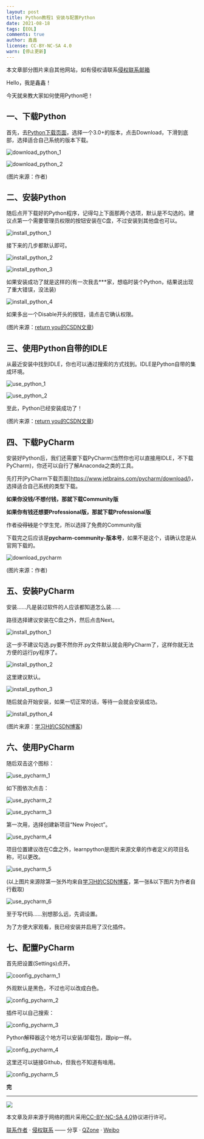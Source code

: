 ```yaml
---
layout: post
title: Python教程1 安装与配置Python
date: 2021-08-18
tags: [EOL]
comments: true
author: 鑫鑫
license: CC-BY-NC-SA 4.0
warn: [停止更新]
---
```


本文章部分图片来自其他网站，如有侵权请联系[侵权联系邮箱](mailto:tort@xinxin2021.tk)

Hello，我是鑫鑫！

今天就来教大家如何使用Python吧！

## 一、下载Python

首先，去[Python下载页面](https://www.python.org/downloads)，选择一个3.0+的版本，点击Download，下滑到底部，选择适合自己系统的版本下载。

![download_python_1](https://user-images.githubusercontent.com/82391092/130014960-21fa1cca-61c3-4f18-ba22-9a78f2723b36.png)

![download_python_2](https://user-images.githubusercontent.com/82391092/130014971-419a14ea-a356-449a-b4dd-34fb0e17b678.png)

(图片来源：作者)

## 二、安装Python

随后点开下载好的Python程序，记得勾上下面那两个选项，默认是不勾选的。建议点第一个需要管理员权限的按钮安装在C盘，不过安装到其他盘也可以。

![install_python_1](https://user-images.githubusercontent.com/82391092/130014871-cb96f5e9-cd5b-4d0d-ad90-e0732bceb784.png)

接下来的几步都默认即可。

![install_python_2](https://user-images.githubusercontent.com/82391092/130016445-27d6b5cc-c524-4d2d-8768-ae0c67cb2436.png)

![install_python_3](https://user-images.githubusercontent.com/82391092/130016908-dd35edea-2317-4070-81fa-52cd2441a339.png)

如果安装成功了就是这样的(有一次我去\*\*\*家，想临时装个Python，结果说出现了重大错误，没法装)

![install_python_4](https://user-images.githubusercontent.com/82391092/130016934-0f907b99-701e-4b56-b024-a22d48eaabfe.png)

如果多出一个Disable开头的按钮，请点击它确认权限。

(图片来源：[return you的CSDN文章](https://blog.csdn.net/qq_53045284/article/details/118676823))

## 三、使用Python自带的IDLE

从最近安装中找到IDLE，你也可以通过搜索的方式找到。IDLE是Python自带的集成环境。

![use_python_1](https://user-images.githubusercontent.com/82391092/130017640-3dd18c68-b536-43a8-9942-04ec50ab8979.png)

![use_python_2](https://user-images.githubusercontent.com/82391092/130017733-598a3bfc-10c2-4368-afd7-3defa637ed58.png)

至此，Python已经安装成功了！

(图片来源：[return you的CSDN文章](https://blog.csdn.net/qq_53045284/article/details/118676823))

## 四、下载PyCharm

安装好Python后，我们还需要下载PyCharm(当然你也可以直接用IDLE，不下载PyCharm)，你还可以自行了解Anaconda之类的工具。

先打开[PyCharm下载页面]https://www.jetbrains.com/pycharm/download/)，选择适合自己系统的类型下载。

**如果你没钱/不想付钱，那就下载Community版**

**如果你有钱还想要Professional版，那就下载Professional版**

作者~~没得钱~~是个学生党，所以选择了免费的Community版

下载完之后应该是**pycharm-community-版本号**，如果不是这个，请确认您是从官网下载的。

![download_pycharm](https://user-images.githubusercontent.com/82391092/130038188-075d954d-1753-4f18-b816-5a40722c34cc.png)

(图片来源：作者)

## 五、安装PyCharm

安装……凡是装过软件的人应该都知道怎么装……

路径选择建议安装在C盘之外，然后点击Next。

![install_python_1](https://user-images.githubusercontent.com/82391092/130214320-32a9223d-51d2-4ad4-954b-8311bcb5da8d.png)

这一步不建议勾选.py要不然你开.py文件默认就会用PyCharm了，这样你就无法方便的运行py程序了。

![install_python_2](https://user-images.githubusercontent.com/82391092/130214328-68ffdbb3-1ce2-468c-b36e-0ef4616206a2.png)

这里建议默认。

![install_python_3](https://user-images.githubusercontent.com/82391092/130214647-dade1994-805a-4dca-ad1e-31e19ceb6fca.png)

随后就会开始安装，如果一切正常的话，等待一会就会安装成功。

![install_python_4](https://user-images.githubusercontent.com/82391092/130214796-53d6480d-7444-487e-bffe-1057e9d8b418.png)

(图片来源：[学习H的CSDN博客](https://blog.csdn.net/qq_50598558/article/details/115611398))

## 六、使用PyCharm

随后双击这个图标：

![use_pycharm_1](https://user-images.githubusercontent.com/82391092/130215247-a379c702-433a-43fc-9961-0b89d2768ede.png)

如下图依次点击：

![use_pycharm_2](https://user-images.githubusercontent.com/82391092/130215446-d5fc8f72-71ac-4460-ae3d-d963c026f563.png)

![use_pycharm_3](https://user-images.githubusercontent.com/82391092/130215561-46963df7-f502-4400-8d42-c7cc7d23c5ee.png)

第一次用，选择创建新项目“New Project”。

![use_pycharm_4](https://user-images.githubusercontent.com/82391092/130215761-66b45bd6-d4ca-4336-b9f8-f4f003d16a4f.png)

项目位置建议改在C盘之外，learnpython是图片来源文章的作者定义的项目名称，可以更改。

![use_pycharm_5](https://user-images.githubusercontent.com/82391092/130216379-cbaf03c1-3144-4447-aba3-7d018c42fccf.png)

(以上图片来源除第一张外均来自[学习H的CSDN博客](https://blog.csdn.net/qq_50598558/article/details/115611398)，第一张&以下图片为作者自行截取)

![use_pycharm_6](https://user-images.githubusercontent.com/82391092/130598598-db15acf4-31bd-4a7e-a984-e7400098db7c.png)

至于写代码……别想那么远，先调设置。

为了方便大家观看，我已经安装并启用了汉化插件。

## 七、配置PyCharm

首先把设置(Settings)点开。

![coonfig_pycharm_1](https://user-images.githubusercontent.com/82391092/139573457-a26f103b-0fbb-4021-bfee-d95d3a12da14.png)

外观默认是黑色，不过也可以改成白色。

![config_pycharm_2](https://user-images.githubusercontent.com/82391092/139573550-35baf350-12bb-41db-8cb8-d251e27310af.png)

插件可以自己搜索：

![config_pycharm_3](https://user-images.githubusercontent.com/82391092/139573569-50dcbe5f-80e7-45ec-a307-ac07bc380090.png)

Python解释器这个地方可以安装/卸载包，跟pip一样。

![config_pycharm_4](https://user-images.githubusercontent.com/82391092/139573604-4a3ab8c7-c44f-4028-bfe5-a231ca6627e6.png)

这里还可以链接Github，但我也不知道有啥用。

![config_pycharm_5](https://user-images.githubusercontent.com/82391092/139573625-c9da90b9-8795-4afc-b3f5-b9a022089b4f.png)

**完**

---

[![](https://licensebuttons.net/l/by-nc-sa/3.0/88x31.png)](https://creativecommons.org/licenses/by-nc-sa/4.0/)

本文章及非来源于网络的图片采用[CC-BY-NC-SA 4.0](https://creativecommons.org/licenses/by-nc-sa/4.0/)协议进行许可。

[联系作者](mailto:blog@xinxin2021.tk) · [侵权联系](mailto:tort@xinxin2021.tk) —— 分享 · [QZone](https://sns.qzone.qq.com/cgi-bin/qzshare/cgi_qzshare_onekey?url=https%3A%2F%2Fblog.xinxin2021.tk%2Fpython_1%2F&title=Python%E6%95%99%E7%A8%8B1+%E5%AE%89%E8%A3%85%E4%B8%8E%E9%85%8D%E7%BD%AEPython&site=%E9%91%AB%E5%8D%9A%E5%AE%A2%0D%0A) · [Weibo](https://service.weibo.com/share/share.php?url=https%3A%2F%2Fblog.xinxin2021.tk%2Fpython_1%2F&count=1&title=Python%E6%95%99%E7%A8%8B1+%E5%AE%89%E8%A3%85%E4%B8%8E%E9%85%8D%E7%BD%AEPython&language=zh_cn)

